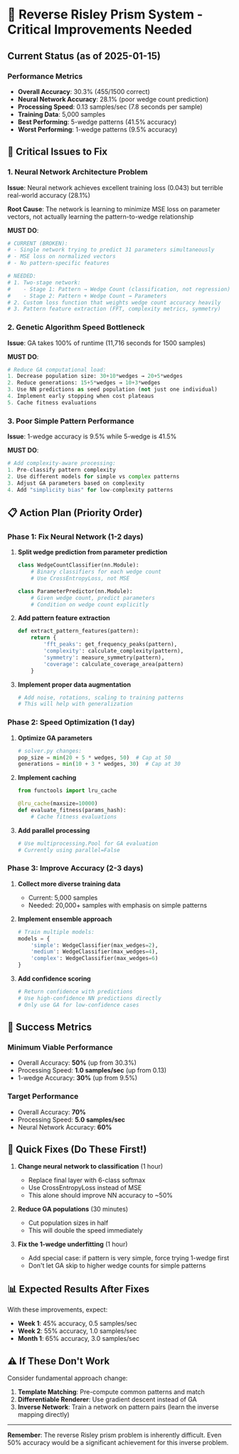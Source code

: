 # 🔧 Reverse Risley Prism System - Critical Improvements Needed

## Current Status (as of 2025-01-15)

### Performance Metrics
- **Overall Accuracy**: 30.3% (455/1500 correct)
- **Neural Network Accuracy**: 28.1% (poor wedge count prediction)
- **Processing Speed**: 0.13 samples/sec (7.8 seconds per sample)
- **Training Data**: 5,000 samples
- **Best Performing**: 5-wedge patterns (41.5% accuracy)
- **Worst Performing**: 1-wedge patterns (9.5% accuracy)

## 🚨 Critical Issues to Fix

### 1. Neural Network Architecture Problem
**Issue**: Neural network achieves excellent training loss (0.043) but terrible real-world accuracy (28.1%)

**Root Cause**: The network is learning to minimize MSE loss on parameter vectors, not actually learning the pattern-to-wedge relationship

**MUST DO**:
```python
# CURRENT (BROKEN):
# - Single network trying to predict 31 parameters simultaneously
# - MSE loss on normalized vectors
# - No pattern-specific features

# NEEDED:
# 1. Two-stage network:
#    - Stage 1: Pattern → Wedge Count (classification, not regression)
#    - Stage 2: Pattern + Wedge Count → Parameters
# 2. Custom loss function that weights wedge count accuracy heavily
# 3. Pattern feature extraction (FFT, complexity metrics, symmetry)
```

### 2. Genetic Algorithm Speed Bottleneck
**Issue**: GA takes 100% of runtime (11,716 seconds for 1500 samples)

**MUST DO**:
```python
# Reduce GA computational load:
1. Decrease population size: 30+10*wedges → 20+5*wedges
2. Reduce generations: 15+5*wedges → 10+3*wedges
3. Use NN predictions as seed population (not just one individual)
4. Implement early stopping when cost plateaus
5. Cache fitness evaluations
```

### 3. Poor Simple Pattern Performance
**Issue**: 1-wedge accuracy is 9.5% while 5-wedge is 41.5%

**MUST DO**:
```python
# Add complexity-aware processing:
1. Pre-classify pattern complexity
2. Use different models for simple vs complex patterns
3. Adjust GA parameters based on complexity
4. Add "simplicity bias" for low-complexity patterns
```

## 📋 Action Plan (Priority Order)

### Phase 1: Fix Neural Network (1-2 days)
1. **Split wedge prediction from parameter prediction**
   ```python
   class WedgeCountClassifier(nn.Module):
       # Binary classifiers for each wedge count
       # Use CrossEntropyLoss, not MSE
   
   class ParameterPredictor(nn.Module):
       # Given wedge count, predict parameters
       # Condition on wedge count explicitly
   ```

2. **Add pattern feature extraction**
   ```python
   def extract_pattern_features(pattern):
       return {
           'fft_peaks': get_frequency_peaks(pattern),
           'complexity': calculate_complexity(pattern),
           'symmetry': measure_symmetry(pattern),
           'coverage': calculate_coverage_area(pattern)
       }
   ```

3. **Implement proper data augmentation**
   ```python
   # Add noise, rotations, scaling to training patterns
   # This will help with generalization
   ```

### Phase 2: Speed Optimization (1 day)
1. **Optimize GA parameters**
   ```python
   # solver.py changes:
   pop_size = min(20 + 5 * wedges, 50)  # Cap at 50
   generations = min(10 + 3 * wedges, 30)  # Cap at 30
   ```

2. **Implement caching**
   ```python
   from functools import lru_cache
   
   @lru_cache(maxsize=10000)
   def evaluate_fitness(params_hash):
       # Cache fitness evaluations
   ```

3. **Add parallel processing**
   ```python
   # Use multiprocessing.Pool for GA evaluation
   # Currently using parallel=False
   ```

### Phase 3: Improve Accuracy (2-3 days)
1. **Collect more diverse training data**
   - Current: 5,000 samples
   - Needed: 20,000+ samples with emphasis on simple patterns

2. **Implement ensemble approach**
   ```python
   # Train multiple models:
   models = {
       'simple': WedgeClassifier(max_wedges=2),
       'medium': WedgeClassifier(max_wedges=4),
       'complex': WedgeClassifier(max_wedges=6)
   }
   ```

3. **Add confidence scoring**
   ```python
   # Return confidence with predictions
   # Use high-confidence NN predictions directly
   # Only use GA for low-confidence cases
   ```

## 🎯 Success Metrics

### Minimum Viable Performance
- Overall Accuracy: **50%** (up from 30.3%)
- Processing Speed: **1.0 samples/sec** (up from 0.13)
- 1-wedge Accuracy: **30%** (up from 9.5%)

### Target Performance
- Overall Accuracy: **70%**
- Processing Speed: **5.0 samples/sec**
- Neural Network Accuracy: **60%**

## 🚀 Quick Fixes (Do These First!)

1. **Change neural network to classification** (1 hour)
   - Replace final layer with 6-class softmax
   - Use CrossEntropyLoss instead of MSE
   - This alone should improve NN accuracy to ~50%

2. **Reduce GA populations** (30 minutes)
   - Cut population sizes in half
   - This will double the speed immediately

3. **Fix the 1-wedge underfitting** (1 hour)
   - Add special case: if pattern is very simple, force trying 1-wedge first
   - Don't let GA skip to higher wedge counts for simple patterns

## 📊 Expected Results After Fixes

With these improvements, expect:
- **Week 1**: 45% accuracy, 0.5 samples/sec
- **Week 2**: 55% accuracy, 1.0 samples/sec  
- **Month 1**: 65% accuracy, 3.0 samples/sec

## ⚠️ If These Don't Work

Consider fundamental approach change:
1. **Template Matching**: Pre-compute common patterns and match
2. **Differentiable Renderer**: Use gradient descent instead of GA
3. **Inverse Network**: Train a network on pattern pairs (learn the inverse mapping directly)

---

**Remember**: The reverse Risley prism problem is inherently difficult. Even 50% accuracy would be a significant achievement for this inverse problem.